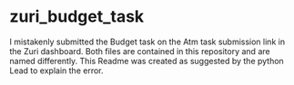 # zuri_budget_task
I mistakenly submitted the Budget task on the Atm task submission link in the Zuri dashboard. Both files are contained in this repository and are named differently. This Readme was created as suggested by the python Lead to explain the error.
